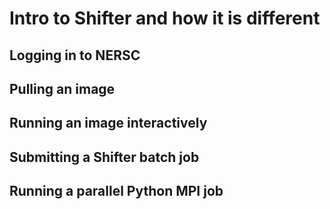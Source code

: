 # Intro to Shifter and how it is different

## Logging in to NERSC
## Pulling an image
## Running an image interactively
## Submitting a Shifter batch job
## Running a parallel Python MPI job
